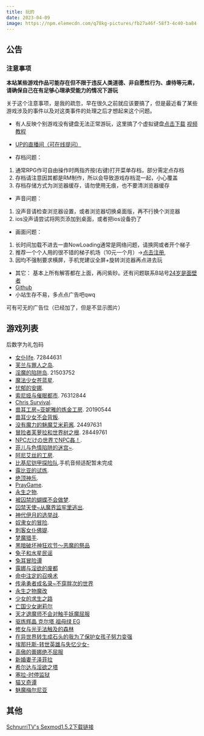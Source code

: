 ```yaml
---
title: 玩的
date: 2023-04-09
image: https://npm.elemecdn.com/q78kg-pictures/fb27a46f-58f3-4c40-ba84-fdf9cf8ac528.jpg
---
```


## 公告

### 注意事项

**本站某些游戏作品可能存在但不限于违反人类道德、非自愿性行为、虐待等元素，请确保自己在有足够心理承受能力的情况下游玩**

关于这个注意事项，是我的疏忽，早在很久之前就应该要搞了，但是最近看了某些游戏涉及的事件以及对这类事件的处理之后才想起来这个问题。

*  有人反映个别游戏没有键盘无法正常游玩，这里搞了个虚拟键盘[点击下载](https://wwm.lanzouy.com/ix1TA09muc9i) [视频教程](https://www.bilibili.com/video/BV1rY4y1c7gF?spm_id_from=333.999.list.card_archive.click&vd_source=801795c39b69f97463626c47636619c6)

*  [UP的直播间（可在线提问）](https://live.bilibili.com/h5/25002061)
*  存档问题：
1. 通常RPG作可自由操作时两指齐按(右键)打开菜单存档，部分需定点存档
2. 存档请注意因其都是RM制作，所以会导致游戏存档混一起，小心覆盖
3. 存档存储方式为浏览器缓存，请勿使用无痕，也不要清浏览器缓存

* 声音问题：
1. 没声音请检查浏览器设置，或者浏览器切换桌面版，再不行换个浏览器
2. ios没声请尝试将网页添加到桌面，或者把ios设备扔了

* 画面问题：
1. 长时间加载不进去一直NowLoading通常是网络问题，请换网或者开个梯子 
2. 推荐一个个人用的很不错的梯子机场（10元一个月）→[点击注册](https://www.efcloud.net/#/register?code=51iZI5KU),
3. 因均不强制要求横屏，手机党建议全屏+旋转浏览器再点进去玩

* 其它：
基本上所有解答都在上面，再问紫砂。还有问题联系B站号[24岁是面壁者](https://space.bilibili.com/383769313/)
*  [Github](https://github.com/amemei)
*  小站生存不易，多点点广告吧qwq
<a class="tbaru">
   <script type="text/javascript">
      var uid = '460256';
      var wid = '692599';
      var pop_tag = document.createElement('script');pop_tag.src='//cdn.popcash.net/show.js';document.body.appendChild(pop_tag);
      pop_tag.onerror = function() {pop_tag = document.createElement('script');pop_tag.src='//cdn2.popcash.net/show.js';document.body.appendChild(pop_tag)};
   </script>
   可有可无的广告位（已经加了，但是不显示图片）
</a>

## 游戏列表

后数字为礼包码
*  [女仆life](https://amemei.github.io/MaidLife/). 72844631
*  [芙兰与罪人之岛](https://amemei.github.io/FuranToZaininNoSima/index.html).
*  [淫魔的陷阱岛](https://amemei.github.io/TrapIsland/index.html). 21503752
*  [魔法少女苍蓝星](https://amemei.github.io/Cang-LAN-STAR/index.html).
*  [忧郁的安娜](https://amemei.github.io/melancholianna/index.html).
*  [索尼娅与催眠都市](https://amemei.github.io/HypnoticCity/index.html). 76312844
*  [Chris Survival](https://amemei.github.io/ChrisSurvival/index.html).
*  [兽耳工房~亚妮雅的炼金工房](https://amemei.github.io/AnimalEarWorkshop/index.html). 20190544
*  [兽耳少女不会背叛](https://amemei.github.io/Beasteargirl/index.html).
*  [没有魔力的魅魔艾米莉酱](https://amemei.github.io/Emily/index.html). 24497631
*  [冒险者芙萝拉和世界树之根](https://amemei.github.io/Yggdrasill/index.html). 28449761
*  [NPCだけの世界でNPC姦！](https://amemei.github.io/NPC/index.html).
*  [菲儿与色情陷阱的迷宫~](https://amemei.github.io/GUARDIANSTRAP/index.html).
*  [阿尼艾丝的工房](https://amemei.github.io/Anies/index.html).
*  [比基尼铠甲探险队](https://amemei.github.io/BikiniArmor/index.html).手机音频适配暂未完成
*  [露比亚的试炼](https://amemei.github.io/Rubia/index.html).
*  [绝顶神乐](https://amemei.github.io/Kagura/).
*  [PrayGame](https://amemei.github.io/PrayGame/).
*  [永生之物](https://amemei.github.io/Ambrosia/).
*  [被囚禁的蝴蝶不会做梦](https://amemei.github.io/butterfly/).
*  [囚禁天使~从魔界监牢里逃出](https://amemei.github.io/ImprisonedAngel/).
*  [神代伊月的选举战](https://amemei.github.io/Electoralwarfare/).
*  [奴隶女的冒险](https://amemei.github.io/slave/).
*  [刺客女仆佛媞](https://amemei.github.io/Assassinmaid/).
*  [梦魔猎手](https://amemei.github.io/NightmareHunter/).
*  [黑暗破坏神狂欢节～恶魔的祭品](https://amemei.github.io/Diablo)
*  [兔子和水星民谣](https://suswhw.github.io/MECHANICA)
*  [兔耳冒险谭](https://suswhw.github.io/TRMXT)
*  [露娜与淫欲的废都](https://suswhw.github.io/LNYYYDFD)
*  [命中注定的召唤术](https://suswhw.github.io/MZZDDZHS)
*  [传承勇者成名录~不穿胖次的世界](https://suswhw.github.io/CCYZCMLBCPCDSJ)
*  [永生之物魔改](https://suswhw.github.io/Ambrosia/)
*  [少女的求生之路](https://suswhw.github.io/SNDQSZL)
*  [亡国少女谢莉尔](https://suswhw.github.io/Belial-Red)
*  [天才退魔师不会对触手妖魔屈服](https://suswhw.github.io/TCTMSBHDCSYMQF)
*  [驱炼辉晶 克尔塔 祖母绿 EG](https://suswhw.github.io/QLHJKRTZMLEG)
*  [修女与光无法触及的森林](https://suswhw.github.io/XNYGWFCJDSL/)
*  [在异世界转生成石头的我为了保护女孩子努力变强](https://suswhw.github.io/ZYSJZSWSTDWWLBHNHZNLBQ/)
*  [埃那托斯-转世英雄与失忆少女-](https://suswhw.github.io/Enatus-Radi/)
*  [高傲的蕾娜绝不屈服](https://suswhw.github.io/GADLNJBQF/)
*  [新婚妻子泽菲拉](https://suswhw.github.io/Zefira/)
*  [希尔达与淫欲之塔](https://suswhw.github.io/XEDYYYZT/)
*  [塞拉-时停监狱](https://suswhw.github.io/SLSTJY/)
*  [猫又奇谭](https://suswhw.github.io/MYQT/)
*  [魅魔梅尔尼亚](https://suswhw.github.io/saccubas_mernea/)

## 其他

[SchnurriTV's Sexmod1.5.2下载链接](https://www.file4.net/f-1xxP)
